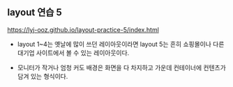 ## layout 연습 5

https://lyj-ooz.github.io/layout-practice-5/index.html

- layout 1~4는 옛날에 많이 쓰던 레이아웃이라면 layout 5는 흔히 쇼핑몰이나 다른 대기업 사이트에서 볼 수 있는 레이아웃이다.

- 모니터가 작거나 엄청 커도 배경은 화면을 다 차지하고 가운데 컨테이너에 컨텐츠가 담겨 있는 형식이다.
